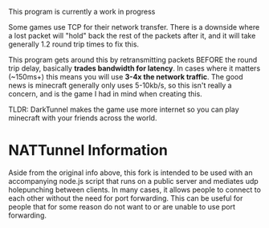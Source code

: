 This program is currently a work in progress  
  
Some games use TCP for their network transfer. There is a downside where a lost packet will "hold" back the rest of the packets after it, and it will take generally 1.2 round trip times to fix this.  
  
This program gets around this by retransmitting packets BEFORE the round trip delay, basically __trades bandwidth for latency__. In cases where it matters (~150ms+) this means you will use __3-4x the network traffic__. The good news is minecraft generally only uses 5-10kb/s, so this isn't really a concern, and is the game I had in mind when creating this.  
  
TLDR: DarkTunnel makes the game use more internet so you can play minecraft with your friends across the world.  

# NATTunnel Information

Aside from the original info above, this fork is intended to be used with an accompanying node.js script that runs on a public server and mediates udp holepunching between clients. In many cases, it allows people to connect to each other without the need for port forwarding. This can be useful for people that for some reason do not want to or are unable to use port forwarding. 
